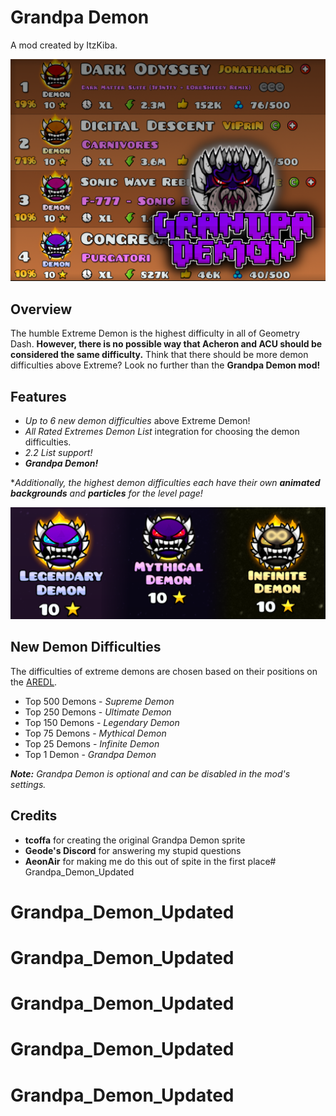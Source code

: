 # Grandpa Demon
A mod created by ItzKiba.

![Title](resources/readme/difficulties.png)

## Overview
The humble Extreme Demon is the highest difficulty in all of Geometry Dash. **However, there is no possible way that Acheron and ACU should be considered the same difficulty.** Think that there should be more demon difficulties above Extreme? Look no further than the **Grandpa Demon mod!**

## Features
* *Up to 6 new demon difficulties* above Extreme Demon!
* *All Rated Extremes Demon List* integration for choosing the demon difficulties.
* *2.2 List support!*
* ***Grandpa Demon!***


**Additionally, the highest demon difficulties each have their own **animated backgrounds** and **particles** for the level page!*

![Demons](resources/readme/demons.png)

## New Demon Difficulties
The difficulties of extreme demons are chosen based on their positions on the [AREDL](https://aredl.pages.dev/#/).

* Top 500 Demons - *Supreme Demon*
* Top 250 Demons - *Ultimate Demon*
* Top 150 Demons - *Legendary Demon*
* Top 75 Demons - *Mythical Demon*
* Top 25 Demons - *Infinite Demon*
* Top 1 Demon - *Grandpa Demon*

***Note:** Grandpa Demon is optional and can be disabled in the mod's settings.*

## Credits
* **tcoffa** for creating the original Grandpa Demon sprite
* **Geode's Discord** for answering my stupid questions
* **AeonAir** for making me do this out of spite in the first place# Grandpa_Demon_Updated
# Grandpa_Demon_Updated
# Grandpa_Demon_Updated
# Grandpa_Demon_Updated
# Grandpa_Demon_Updated
# Grandpa_Demon_Updated

